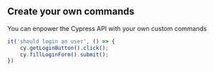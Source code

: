 ## Create your own commands

You can enpower the Cypress API with your own custom commands

<!-- .slide: class="with-code" -->
```js
it('should login an user', () => {
    cy.getLoginButton().click();
    cy.fillLoginForm().submit();
})

```

<!-- .element: class="big-code" -->
